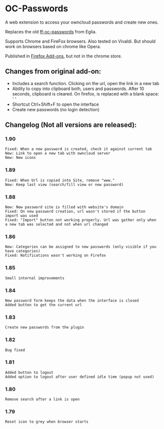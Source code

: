 # OC-Passwords
A web extension to access your owncloud passwords and create new ones.

Replaces the old [ff-oc-passwords](https://github.com/eglia/ff-oc-passwords) from Eglia.

Supports Chrome and FireFox browsers. Also tested on Vivaldi. But should work on browsers based on chrome like Opera.

Published in [Firefox Add-ons](https://addons.mozilla.org/en-US/firefox/addon/owncloud-passwords-client/), but not in the chrome store.


## Changes from original add-on:
* Includes a search function. Clicking on the url, open the link in a new tab
* Ability to copy into clipboard both, users and passwords. After 10 seconds, clipboard is cleared. On firefox, is replaced with a blank space: ' '
* Shortcut Ctrl+Shift+F to open the interface
* Create new passwords (no login detection)

## Changelog (Not all versions are released):
### 1.90
	Fixed: When a new password is created, check it against current tab
	New: Link to open a new tab with owncloud server
	New: New icons

### 1.89
	Fixed: When Url is copied into Site, remove "www."
	New: Keep last view (search/fill view or new password)

### 1.88
	New: New password site is filled with website's domain
	Fixed: On new password creation, url wasn't stored if the button import was used
	Fixed: "Import" button not working properly. Url was gather only when a new tab was selected and not when url changed

### 1.86
	New: Categories can be assigned to new passwords (only visible if you have categories)
	Fixed: Notifications wasn't working on Firefox

### 1.85
	Small internal improvements

### 1.84
	New password form keeps the data when the interface is closed
	Added button to get the current url

### 1.83
	Create new passwords from the plugin

### 1.82
	Bug fixed

### 1.81
	Added button to logout
	Added option to logout after user defined idle time (popup not used)

### 1.80
	Remove search after a link is open

### 1.79
	Reset icon to grey when browser starts
